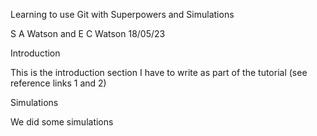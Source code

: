 Learning to use Git with Superpowers and Simulations

S A Watson and E C Watson 18/05/23

Introduction

This is the introduction section I have to write as part of the tutorial (see reference links 1 and 2)

Simulations

We did some simulations